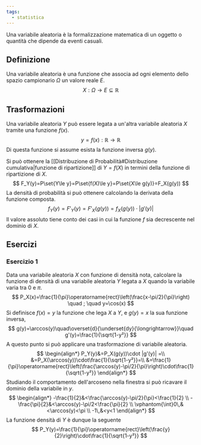 ```yaml
---
tags:
  - statistica
---
```

Una variabile aleatoria è la formalizzazione matematica di un oggetto o quantità che dipende da eventi casuali. 
## Definizione
Una variabile aleatoria è una funzione che associa ad ogni elemento dello spazio campionario $\Omega$ un valore reale $E$.
$$
X:\Omega\to E \subseteq \mathbb{R}
$$
## Trasformazioni
Una variabile aleatoria $Y$ può essere legata a un'altra variabile aleatoria $X$ tramite una funzione $f(x)$.
$$
y=f(x) : \mathbb{R}\to\mathbb{R}
$$
Di questa funzione si assume esista la funzione inversa $g(y)$.

Si può ottenere la [[Distribuzione di Probabilità#Distribuzione cumulativa|funzione di ripartizione]] di $Y=f(X)$ in termini della funzione di ripartizione di $X$.
$$
F_Y(y)=P\set{Y\le y}=P\set{f(X)\le y}=P\set{X\le g(y)}=F_X(g(y))
$$
La densità di probabilità si può ottenere calcolando la derivata della funzione composta.
$$
f_Y(y)=F'_Y(y)=F'_X(g(y))=f_X(g(y))\cdot |g'(y)|
$$
Il valore assoluto tiene conto dei casi in cui la funzione $f$ sia decrescente nel dominio di $X$.
## Esercizi
### Esercizio 1
Data una variabile aleatoria $X$ con funzione di densità nota, calcolare la funzione di densità di una variabile aleatoria $Y$ legata a $X$ quando la variabile varia tra $0$ e $\pi$.
$$
P_X(x)=\frac{1}{\pi}\operatorname{rect}\left(\frac{x-\pi/2}{\pi}\right) \quad ; \quad y=\cos(x)
$$
Si definisce $f(x)=y$ la funzione che lega $X$ a $Y$, e $g(y)=x$ la sua funzione inversa, 
$$
g(y)=\arccos(y)\quad\overset{d}{\underset{dy}{\longrightarrow}}\quad g'(y)=\frac{1}{\sqrt{1-y²}}
$$
A questo punto si può applicare una trasformazione di variabile aleatoria.
$$
\begin{align*}
P_Y(y)&=P_X(g(y))\cdot |g'(y)| =\\
&=P_X(\arccos(y))\cdot\frac{1}{\sqrt{1-y²}}=\\
&=\frac{1}{\pi}\operatorname{rect}\left(\frac{\arccos(y)-\pi/2}{\pi}\right)\cdot\frac{1}{\sqrt{1-y²}}
\end{align*}
$$
Studiando il comportamento dell'arcoseno nella finestra si può ricavare il dominio della variabile in $y$.
$$
\begin{align*}
-\frac{1}{2}&<\frac{\arccos(y)-\pi/2}{\pi}<\frac{1}{2} \\
-\frac{\pi}{2}&<\arccos(y)-\pi/2<\frac{\pi}{2} \\
\vphantom{\int}0\,&<\arccos(y)<\pi \\
-1\,&<y<1
\end{align*}
$$
La funzione densità di $Y$ è dunque la seguente
$$
P_Y(y)=\frac{1}{\pi}\operatorname{rect}\left(\frac{y}{2}\right)\cdot\frac{1}{\sqrt{1-y²}}
$$

